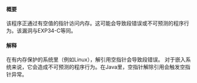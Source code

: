 #### 概要
该程序正通过有空值的指针访问内存。这可能会导致段错误或不可预测的程序行为。该漏洞与EXP34-C等同。

#### 解释
在有内存保护的系统里（例如Linux），解引用空指针会导致段错误。 对于嵌入系统来说，它会造成不可预测的程序行为。在Java里，空指针解除引用会触发空指针异常。
